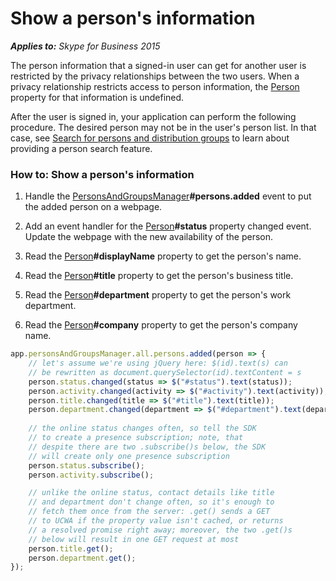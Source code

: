 
# Show a person's information


 _**Applies to:** Skype for Business 2015_


The person information that a signed-in user can get for another user is restricted by the privacy relationships between the two users. When a privacy relationship restricts access to person information, the [Person](https://msdn.microsoft.com/en-us/library/office/dn962150(v=office.16).aspx) property for that information is undefined.


After the user is signed in, your application can perform the following procedure. The desired person may not be in the user's person list. In that case, see [Search for persons and distribution groups](/SearchForPersonsAndGroups.md) to learn about providing a person search feature.

### How to: Show a person's information

1. Handle the [PersonsAndGroupsManager](http://technet.microsoft.com/library/ce912c52-5bed-47b1-b4e0-ce4328297c87%28Office.14%29.aspx)**#persons.added** event to put the added person on a webpage.

2. Add an event handler for the  [Person](http://technet.microsoft.com/library/10e41c61-92ff-4bb0-a855-61d1ef231833%28Office.14%29.aspx)**#status** property changed event. Update the webpage with the new availability of the person.

3. Read the  [Person](http://technet.microsoft.com/library/10e41c61-92ff-4bb0-a855-61d1ef231833%28Office.14%29.aspx)**#displayName** property to get the person's name.

4. Read the  [Person](http://technet.microsoft.com/library/10e41c61-92ff-4bb0-a855-61d1ef231833%28Office.14%29.aspx)**#title** property to get the person's business title.

5. Read the  [Person](http://technet.microsoft.com/library/10e41c61-92ff-4bb0-a855-61d1ef231833%28Office.14%29.aspx)**#department** property to get the person's work department.

6. Read the  [Person](http://technet.microsoft.com/library/10e41c61-92ff-4bb0-a855-61d1ef231833%28Office.14%29.aspx)**#company** property to get the person's company name.

```js
app.personsAndGroupsManager.all.persons.added(person => {
    // let's assume we're using jQuery here: $(id).text(s) can
    // be rewritten as document.querySelector(id).textContent = s
    person.status.changed(status => $("#status").text(status));
    person.activity.changed(activity => $("#activity").text(activity));
    person.title.changed(title => $("#title").text(title));
    person.department.changed(department => $("#department").text(department));
    
    // the online status changes often, so tell the SDK
    // to create a presence subscription; note, that
    // despite there are two .subscribe()s below, the SDK
    // will create only one presence subscription
    person.status.subscribe();
    person.activity.subscribe();

    // unlike the online status, contact details like title
    // and department don't change often, so it's enough to
    // fetch them once from the server: .get() sends a GET
    // to UCWA if the property value isn't cached, or returns
    // a resolved promise right away; moreover, the two .get()s
    // below will result in one GET request at most
    person.title.get();
    person.department.get();
});

```

